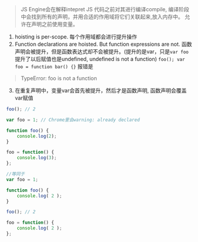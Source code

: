 > JS Engine会在解释intepret JS 代码之前对其进行编译compile, 编译阶段中会找到所有的声明，并用合适的作用域将它们关联起来,放入内存中。
允许在声明之前使用变量。

1. hoisting is per-scope. 每个作用域都会进行提升操作
2. Function declarations are hoisted. But function expressions are not. 函数声明会被提升，但是函数表达式却不会被提升。(提升的是var，只是`var foo`提升了以后赋值也是undefined, undefined is not a function)
`foo(); var foo = function bar() {}`
报错是
> TypeError: foo is not a function

3. 在重复声明中，变量var会首先被提升，然后才是函数声明, 函数声明会覆盖var赋值

```js
foo(); // 2 

var foo = 1; // Chrome里会warning: already declared

function foo() {
	console.log(2);
}

foo = function() {
	console.log(3);
};

//等同于
var foo = 1;

function foo() {
	console.log( 2 );
}

foo(); // 2

foo = function() {
	console.log( 2 );
};
```

